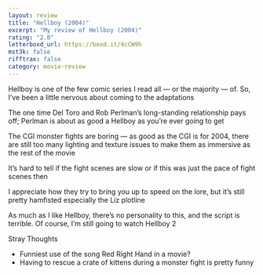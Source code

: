 ```yaml
---
layout: review
title: "Hellboy (2004)"
excerpt: "My review of Hellboy (2004)"
rating: "2.0"
letterboxd_url: https://boxd.it/4cCW9h
mst3k: false
rifftrax: false
category: movie-review
---
```


Hellboy is one of the few comic series I read all — or the majority — of. So, I’ve been a little nervous about coming to the adaptations

The one time Del Toro and Rob Perlman’s long-standing relationship pays off; Perlman is about as good a Hellboy as you’re ever going to get

The CGI monster fights are boring — as good as the CGI is for 2004, there are still too many lighting and texture issues to make them as immersive as the rest of the movie

It’s hard to tell if the fight scenes are slow or if this was just the pace of fight scenes then

I appreciate how they try to bring you up to speed on the lore, but it’s still pretty hamfisted especially the Liz plotline

As much as I like Hellboy, there’s no personality to this, and the script is terrible. Of course, I’m still going to watch Hellboy 2

Stray Thoughts

- Funniest use of the song Red Right Hand in a movie?
- Having to rescue a crate of kittens during a monster fight is pretty funny
